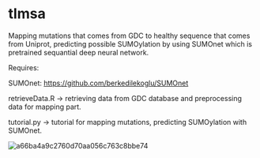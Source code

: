 # tlmsa

Mapping mutations that comes from GDC to healthy sequence that comes from Uniprot, predicting possible SUMOylation by using SUMOnet which is pretrained sequantial deep neural network.

Requires:

SUMOnet: https://github.com/berkedilekoglu/SUMOnet
 


retrieveData.R -> retrieving data from GDC database and preprocessing data for mapping part.

tutorial.py -> tutorial for mapping mutations, predicting SUMOylation with SUMOnet.



![a66ba4a9c2760d70aa056c763c8bbe74](https://user-images.githubusercontent.com/72014272/185979245-6eaf46f0-98d7-4a18-9de6-007cdfaaddd5.gif)
